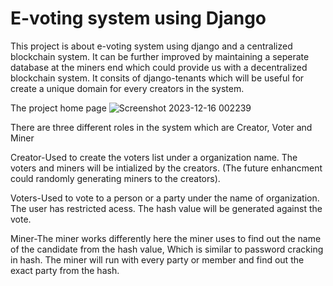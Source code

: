 # E-voting system using Django
This project is about e-voting system using django and a centralized blockchain system. It can be further improved by maintaining a seperate database at the miners end which could provide us with a decentralized blockchain system. It consits of django-tenants which will be useful for create a unique domain for every creators in the system. 

The project home page
![Screenshot 2023-12-16 002239](https://github.com/Raghav-1403/E-voting-system/assets/116968337/ed17d3e0-369f-4532-9f2c-48d6175b0ae0)

There are three different roles in the system which are Creator, Voter and Miner

Creator-Used to create the voters list under a organization name. The voters and miners will be intialized by the creators. (The future enhancment could randomly generating miners to the creators).

Voters-Used to vote to a person or a party under the name of organization. The user has restricted acess. The hash value will be generated against the vote.

Miner-The miner works differently here the miner uses to find out the name of the candidate from the hash value, Which is similar to password cracking in hash. The miner will run with every party or member and find out the exact party from the hash.
